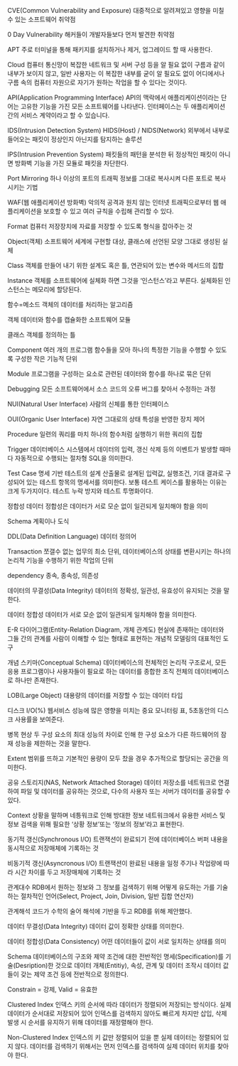 
CVE(Common Vulnerability and Exposure) 
대중적으로 알려져있고 영향을 미칠 수 있는 소프트웨어 취약점

0 Day Vulnerability 
해커들이 개발자들보다 먼저 발견한 취약점

APT 
주로 터미널을 통해 패키지를 설치하거나 제거, 업그레이드 할 때 사용한다.

Cloud
컴퓨터 통신망이 복잡한 네트워크 및 서버 구성 등을 알 필요 없이 구름과 같이 내부가 보이지 않고, 일반 사용자는 이 복잡한 내부를 굳이 알 필요도 없이 어디에서나 구름 속의 컴퓨터 자원으로 자기가 원하는 작업을 할 수 있다는 것이다.

API(Application Programming Interface)
API의 맥락에서 애플리케이션이라는 단어는 고유한 기능을 가진 모든 소프트웨어를 나타낸다.
인터페이스는 두 애플리케이션 간의 서비스 계약이라고 할 수 있습니다.

IDS(Intrusion Detection System) 
HIDS(Host) / NIDS(Network)
외부에서 내부로 들어오는 패킷이 정상인지 아닌지를 탐지하는 솔루션
 
IPS(Intrusion Prevention System)
패킷들의 패턴을 분석한 뒤 정상적인 패킷이 아니면 방화벽 기능을 가진 모듈로 패킷을 차단한다.

Port Mirroring
하나 이상의 포트의 트래픽 정보를 그대로 복사시켜 다른 포트로 복사시키는 기법

WAF(웹 애플리케이션 방화벽)
악의적 공격과 원치 않는 인터넷 트래픽으로부터 웹 애플리케이션을 보호할 수 있고 여러 규칙을 수립해 관리할 수 있다.

Format
컴퓨터 저장장치에 자료를 저장할 수 있도록 형식을 잡아주는 것

Object(객체)
소프트웨어 세계에 구현할 대상, 클래스에 선언된 모양 그대로 생성된 실체

Class
객체를 만들어 내기 위한 설계도 혹은 틀, 연관되어 있는 변수와 메서드의 집합

Instance
객체를 소프트웨어에 실체화 하면 그것을 ‘인스턴스’라고 부른다.
실체화된 인스턴스는 메모리에 할당된다.

함수=메소드
객체의 데이터를 처리하는 알고리즘

객체
데이터와 함수를 캡슐화한 소프트웨어 모듈

클래스 
객체를 정의하는 틀

Component
여러 개의 프로그램 함수들을 모아 하나의 특정한 기능을 수행할 수 있도록 구성한 작은 기능적 단위

Module
프로그램을 구성하는 요소로 관련된 데이터와 함수를 하나로 묶은 단위

Debugging
모든 소프트웨어에서 소스 코드의 오류 버그를 찾아서 수정하는 과정

NUI(Natural User Interface)
사람의 신체를 통한 인터페이스

OUI(Organic User Interface)
자연 그대로의 상태 특성을 반영한 장치 제어

Procedure
일련의 쿼리를 마치 하나의 함수처럼 실행하기 위한 쿼리의 집합

Trigger
데이터베이스 시스템에서 데이터의 입력, 갱신 삭제 등의 이벤트가 발생할 때마다 자동적으로 수행되는 절차형 SQL을 의미한다.

Test Case
명세 기반 테스트의 설계 산출물로 설계된 입력값, 실행조건, 기대 결과로 구성되어 있는 테스트 항목의 명세서를 의미한다.
보통 테스트 케이스를 활용하는 이유는 크게 두가지이다.
테스트 누락 방지와 테스트 투명화이다.

정합성
데이터 정합성은 데이터가 서로 모순 없이 일괸되게 일치해야 함을 의미

Schema
계획이나 도식

DDL(Data Definition Language)
데이터 정의어

Transaction
쪼갤수 없는 업무의 최소 단위, 데이터베이스의 상태를 변환시키는 하나의 논리적 기능을 수행하기 위한 작업의 단위

dependency
종속, 종속성, 의존성

데이터의 무결성(Data Integrity)
데이터의 정확성, 일관성, 유효성이 유지되는 것을 말한다.

데이터 정합성
데이터가 서로 모순 없이 일관되게 일치해야 함을 의미한다.

E-R 다이어그램(Entity-Relation Diagram, 개체 관계도)
현실에 존재하는 데이터와 그들 간의 관계를 사람이 이해할 수 있는 형태로 표현하는 개념적 모델링의 대표적인 도구

개념 스키마(Conceptual Schema)
데이터베이스의 전체적인 논리적 구조로서, 모든 응용 프로그램이나 사용자들이 필요로 하는 데이터를 종합한 조직 전체의 데이터베이스로 하나만 존재한다.

LOB(Large Object)
대용량의 데이터를 저장할 수 있는 데이터 타입

디스크 I/O(%)
웹서비스 성능에 많은 영향을 미치는 중요 모니터링 표, 5초동안의 디스크 사용률을 보여준다.

병목 현상
두 구성 요소의 최대 성능의 차이로 인해 한 구성 요소가 다른 하드웨어의 잠재 성능을 제한하는 것을 말한다.

Extent
범위를 뜨하고 기본적인 용량이 모두 찼을 경우 추가적으로 할당되는 공간을 의미한다.

공유 스토리지(NAS, Network Attached Storage)
데이터 저장소를 네트워크로 연결하여 파일 및 데이터를 공유하는 것으로, 다수의 사용자 또는 서버가 데이터를 공유할 수 있다.

Context
상황을 말하며 네틍워크로 인해 방대한 정보 네트워크에서 유용한 서비스 및 정보 검색을 위해 필요한 ‘상황 정보’또는 ‘정보의 정보’라고 표현한다.

동기적 갱신(Synchronous I/O)
트랜잭션이 완료되기 전에 데이터베이스 버퍼 내용을 동시적으로 저장매체에 기록하는 것

비동기적 갱신(Asyncronous I/O)
트랜잭션이 완료된 내용을 일정 주기나 작업량에 따라 시간 차이를 두고 저장매체에 기록하는 것

관계대수
RDB에서 원하는 정보와 그 정보를 검색하기 위해 어떻게 유도하는 가를 기술하는 절차적인 언어(Select, Project, Join, Division, 일반 집합 연산자)

관계해석
코드가 수학의 술어 해석에 기반을 두고 RDB를 위해 제안했다.

데이터 무결성(Data Integrity)
데이터 값이 정확한 상태를 의미한다.

데이터 정합성(Data Consistency)
어떤 데이터들이 값이 서로 일치하는 상태를 의미

Schema
데이터베이스의 구조와 제약 조건에 대한 전반적인 명세(Specification)를 기술(Desription)한 것으로 데이터 개체(Entitiy), 속성, 관계 및 데이터 조작시 데이터 값들이 갖는 제약 조건 등에 전반적으로 정의한다.

Constrain = 강제, Valid = 유효한

Clustered Index
인덱스 키의 순서에 따라 데이터가 정렬되어 저장되는 방식이다.
실제 데이터가 순서대로 저장되어 있어 인덱스를 검색하지 않아도 빠르게 차지만 삽입, 삭제 발생 시 순서를 유지하기 위해 데이터를 재정렬해야 한다.

Non-Clustered Index
인덱스의 키 값만 정렬되어 있을 뿐 실제 데이터는 정렬되어 있지 않다.
데이터를 검색하기 위해서는 먼저 인덱스를 검색하여 실제 데이터 위치를 찾아야 한다.
